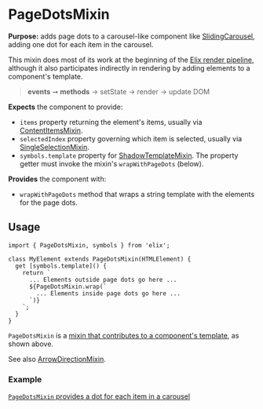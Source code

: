 # PageDotsMixin

**Purpose:** adds page dots to a carousel-like component like [SlidingCarousel](SlidingCarousel), adding one dot for each item in the carousel.

This mixin does most of its work at the beginning of the [Elix render pipeline](/documentation#elix-render-pipeline), although it also participates indirectly in rendering by adding elements to a component's template.

> **events** ➞ **methods** → setState → render → update DOM

**Expects** the component to provide:
* `items` property returning the element's items, usually via [ContentItemsMixin](ContentItemsMixin).
* `selectedIndex` property governing which item is selected, usually via [SingleSelectionMixin](SingleSelectionMixin).
* `symbols.template` property for [ShadowTemplateMixin](ShadowTemplateMixin). The property getter must invoke the mixin's `wrapWithPageDots` (below).

**Provides** the component with:
* `wrapWithPageDots` method that wraps a string template with the elements for the page dots.


## Usage

    import { PageDotsMixin, symbols } from 'elix';

    class MyElement extends PageDotsMixin(HTMLElement) {
      get [symbols.template]() {
        return `
          ... Elements outside page dots go here ...
          ${PageDotsMixin.wrap(`
            ... Elements inside page dots go here ...
          `)}
        `;
      }
    }

`PageDotsMixin` is a [mixin that contributes to a component's template](mixins#mixins-that-contribute-to-a-component-s-template), as shown above.

See also [ArrowDirectionMixin](ArrowDirectionMixin).


### Example

[`PageDotsMixin` provides a dot for each item in a carousel](/demos/slidingPagesWithDots.html)
